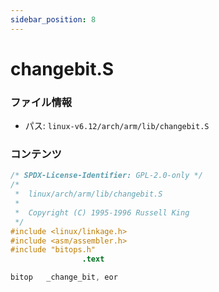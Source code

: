 ```yaml
---
sidebar_position: 8
---
```

# changebit.S

### ファイル情報

- パス: `linux-v6.12/arch/arm/lib/changebit.S`

### コンテンツ

```S
/* SPDX-License-Identifier: GPL-2.0-only */
/*
 *  linux/arch/arm/lib/changebit.S
 *
 *  Copyright (C) 1995-1996 Russell King
 */
#include <linux/linkage.h>
#include <asm/assembler.h>
#include "bitops.h"
                .text

bitop	_change_bit, eor

```
